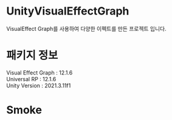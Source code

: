 # UnityVisualEffectGraph       
VisualEffect Graph를 사용하여 다양한 이펙트를 만든 프로젝트 입니다.        

# 패키지 정보       
Visual Effect Graph : 12.1.6         
Universal RP : 12.1.6       
Unity Version : 2021.3.11f1

# Smoke
